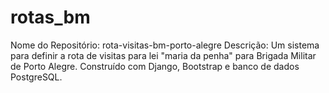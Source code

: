 # rotas_bm
Nome do Repositório: rota-visitas-bm-porto-alegre Descrição: Um sistema para definir a rota de visitas para lei "maria da penha" para Brigada Militar de Porto Alegre. Construído com Django, Bootstrap e banco de dados PostgreSQL.
